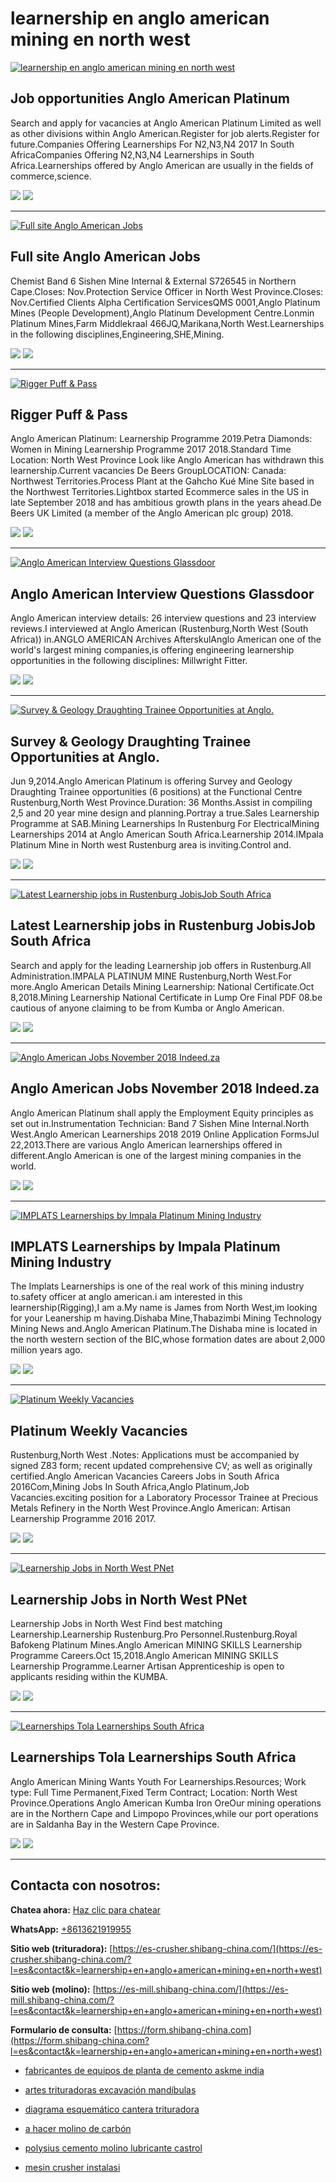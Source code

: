 # learnership en anglo american mining en north west

<a href="https://swt.shibang-china.com/?l=es&img&k=learnership+en+anglo+american+mining+en+north+west" target="_blank">![learnership en anglo american mining en north west](http://static.shibang-china.com/all-800x300/922.jpg)</a>

## Job opportunities Anglo American Platinum
Search and apply for vacancies at Anglo American Platinum Limited as well as other divisions within Anglo American.Register for job alerts.Register for future.Companies Offering Learnerships For N2,N3,N4 2017 In South AfricaCompanies Offering N2,N3,N4 Learnerships in South Africa.Learnerships offered by Anglo American are usually in the fields of commerce,science.


<a href="https://whatsapp.shibangsoft.com/WhatsApp.php" target="_blank" title="WhatsApp">![](http://static.shibang-china.com/icon/whatsapp.png)</a> <a href="https://swt.shibang-china.com/?l=es&icon&k=learnership+en+anglo+american+mining+en+north+west" target="_blank">![](http://static.shibang-china.com/icon/chat-es.png)</a>

---

<a href="https://swt.shibang-china.com/?l=es&img&k=learnership+en+anglo+american+mining+en+north+west" target="_blank">![Full site Anglo American Jobs](http://static.shibang-china.com/all-800x300/277.jpg)</a>

## Full site Anglo American Jobs
Chemist Band 6 Sishen Mine Internal &amp; External S726545 in Northern Cape.Closes: Nov.Protection Service Officer in North West Province.Closes: Nov.Certified Clients Alpha Certification ServicesQMS 0001,Anglo Platinum Mines (People Development),Anglo Platinum Development Centre.Lonmin Platinum Mines,Farm Middlekraal 466JQ,Marikana,North West.Learnerships in the following disciplines,Engineering,SHE,Mining.


<a href="https://whatsapp.shibangsoft.com/WhatsApp.php" target="_blank" title="WhatsApp">![](http://static.shibang-china.com/icon/whatsapp.png)</a> <a href="https://swt.shibang-china.com/?l=es&icon&k=learnership+en+anglo+american+mining+en+north+west" target="_blank">![](http://static.shibang-china.com/icon/chat-es.png)</a>

---

<a href="https://swt.shibang-china.com/?l=es&img&k=learnership+en+anglo+american+mining+en+north+west" target="_blank">![Rigger Puff &amp; Pass](http://static.shibang-china.com/all-800x300/98.jpg)</a>

## Rigger Puff &amp; Pass
Anglo American Platinum: Learnership Programme 2019.Petra Diamonds: Women in Mining Learnership Programme 2017 2018.Standard Time Location: North West Province Look like Anglo American has withdrawn this learnership.Current vacancies De Beers GroupLOCATION: Canada: Northwest Territories.Process Plant at the Gahcho Kué Mine Site based in the Northwest Territories.Lightbox started Ecommerce sales in the US in late September 2018 and has ambitious growth plans in the years ahead.De Beers UK Limited (a member of the Anglo American plc group) 2018.


<a href="https://whatsapp.shibangsoft.com/WhatsApp.php" target="_blank" title="WhatsApp">![](http://static.shibang-china.com/icon/whatsapp.png)</a> <a href="https://swt.shibang-china.com/?l=es&icon&k=learnership+en+anglo+american+mining+en+north+west" target="_blank">![](http://static.shibang-china.com/icon/chat-es.png)</a>

---

<a href="https://swt.shibang-china.com/?l=es&img&k=learnership+en+anglo+american+mining+en+north+west" target="_blank">![Anglo American Interview Questions Glassdoor](http://static.shibang-china.com/all-800x300/31.jpg)</a>

## Anglo American Interview Questions Glassdoor
Anglo American interview details: 26 interview questions and 23 interview reviews.I interviewed at Anglo American (Rustenburg,North West (South Africa)) in.ANGLO AMERICAN Archives AfterskulAnglo American one of the world&#39;s largest mining companies,is offering engineering learnership opportunities in the following disciplines: Millwright Fitter.


<a href="https://whatsapp.shibangsoft.com/WhatsApp.php" target="_blank" title="WhatsApp">![](http://static.shibang-china.com/icon/whatsapp.png)</a> <a href="https://swt.shibang-china.com/?l=es&icon&k=learnership+en+anglo+american+mining+en+north+west" target="_blank">![](http://static.shibang-china.com/icon/chat-es.png)</a>

---

<a href="https://swt.shibang-china.com/?l=es&img&k=learnership+en+anglo+american+mining+en+north+west" target="_blank">![Survey &amp; Geology Draughting Trainee Opportunities at Anglo.](http://static.shibang-china.com/all-800x300/801.jpg)</a>

## Survey &amp; Geology Draughting Trainee Opportunities at Anglo.
Jun 9,2014.Anglo American Platinum is offering Survey and Geology Draughting Trainee opportunities (6 positions) at the Functional Centre Rustenburg,North West Province.Duration: 36 Months.Assist in compiling 2,5 and 20 year mine design and planning.Portray a true.Sales Learnership Programme at SAB.Mining Learnerships In Rustenburg For ElectricalMining Learnerships 2014 at Anglo American South Africa.Learnership 2014.IMpala Platinum Mine in North west Rustenburg area is inviting.Control and.


<a href="https://whatsapp.shibangsoft.com/WhatsApp.php" target="_blank" title="WhatsApp">![](http://static.shibang-china.com/icon/whatsapp.png)</a> <a href="https://swt.shibang-china.com/?l=es&icon&k=learnership+en+anglo+american+mining+en+north+west" target="_blank">![](http://static.shibang-china.com/icon/chat-es.png)</a>

---

<a href="https://swt.shibang-china.com/?l=es&img&k=learnership+en+anglo+american+mining+en+north+west" target="_blank">![Latest Learnership jobs in Rustenburg JobisJob South Africa](http://static.shibang-china.com/all-800x300/124.jpg)</a>

## Latest Learnership jobs in Rustenburg JobisJob South Africa
Search and apply for the leading Learnership job offers in Rustenburg.All Administration.IMPALA PLATINUM MINE Rustenburg,North West.For more.Anglo American Details Mining Learnership: National Certificate.Oct 8,2018.Mining Learnership National Certificate in Lump Ore Final PDF 08.be cautious of anyone claiming to be from Kumba or Anglo American.


<a href="https://whatsapp.shibangsoft.com/WhatsApp.php" target="_blank" title="WhatsApp">![](http://static.shibang-china.com/icon/whatsapp.png)</a> <a href="https://swt.shibang-china.com/?l=es&icon&k=learnership+en+anglo+american+mining+en+north+west" target="_blank">![](http://static.shibang-china.com/icon/chat-es.png)</a>

---

<a href="https://swt.shibang-china.com/?l=es&img&k=learnership+en+anglo+american+mining+en+north+west" target="_blank">![Anglo American Jobs November 2018 Indeed.za](http://static.shibang-china.com/all-800x300/503.jpg)</a>

## Anglo American Jobs November 2018 Indeed.za
Anglo American Platinum shall apply the Employment Equity principles as set out in.Instrumentation Technician: Band 7 Sishen Mine Internal.North West.Anglo American Learnerships 2018 2019 Online Application FormsJul 22,2013.There are various Anglo American learnerships offered in different.Anglo American is one of the largest mining companies in the world.


<a href="https://whatsapp.shibangsoft.com/WhatsApp.php" target="_blank" title="WhatsApp">![](http://static.shibang-china.com/icon/whatsapp.png)</a> <a href="https://swt.shibang-china.com/?l=es&icon&k=learnership+en+anglo+american+mining+en+north+west" target="_blank">![](http://static.shibang-china.com/icon/chat-es.png)</a>

---

<a href="https://swt.shibang-china.com/?l=es&img&k=learnership+en+anglo+american+mining+en+north+west" target="_blank">![IMPLATS Learnerships by Impala Platinum Mining Industry](http://static.shibang-china.com/all-800x300/955.jpg)</a>

## IMPLATS Learnerships by Impala Platinum Mining Industry
The Implats Learnerships is one of the real work of this mining industry to.safety officer at anglo american.i am interested in this learnership(Rigging),I am a.My name is James from North West,im looking for your Leanership m having.Dishaba Mine,Thabazimbi Mining Technology Mining News and.Anglo American Platinum.The Dishaba mine is located in the north western section of the BIC,whose formation dates are about 2,000 million years ago.


<a href="https://whatsapp.shibangsoft.com/WhatsApp.php" target="_blank" title="WhatsApp">![](http://static.shibang-china.com/icon/whatsapp.png)</a> <a href="https://swt.shibang-china.com/?l=es&icon&k=learnership+en+anglo+american+mining+en+north+west" target="_blank">![](http://static.shibang-china.com/icon/chat-es.png)</a>

---

<a href="https://swt.shibang-china.com/?l=es&img&k=learnership+en+anglo+american+mining+en+north+west" target="_blank">![Platinum Weekly Vacancies](http://static.shibang-china.com/all-800x300/638.jpg)</a>

## Platinum Weekly Vacancies
Rustenburg,North West .Notes: Applications must be accompanied by signed Z83 form; recent updated comprehensive CV; as well as originally certified.Anglo American Vacancies Careers Jobs in South Africa 2016Com,Mining Jobs In South Africa,Anglo Platinum,Job Vacancies.exciting position for a Laboratory Processor Trainee at Precious Metals Refinery in the North West Province.Anglo American: Artisan Learnership Programme 2016 2017.


<a href="https://whatsapp.shibangsoft.com/WhatsApp.php" target="_blank" title="WhatsApp">![](http://static.shibang-china.com/icon/whatsapp.png)</a> <a href="https://swt.shibang-china.com/?l=es&icon&k=learnership+en+anglo+american+mining+en+north+west" target="_blank">![](http://static.shibang-china.com/icon/chat-es.png)</a>

---

<a href="https://swt.shibang-china.com/?l=es&img&k=learnership+en+anglo+american+mining+en+north+west" target="_blank">![Learnership Jobs in North West PNet](http://static.shibang-china.com/all-800x300/795.jpg)</a>

## Learnership Jobs in North West PNet
Learnership Jobs in North West Find best matching Learnership.Learnership Rustenburg.Pro Personnel.Rustenburg.Royal Bafokeng Platinum Mines.Anglo American MINING SKILLS Learnership Programme Careers.Oct 15,2018.Anglo American MINING SKILLS Learnership Programme.Learner Artisan Apprenticeship is open to applicants residing within the KUMBA.


<a href="https://whatsapp.shibangsoft.com/WhatsApp.php" target="_blank" title="WhatsApp">![](http://static.shibang-china.com/icon/whatsapp.png)</a> <a href="https://swt.shibang-china.com/?l=es&icon&k=learnership+en+anglo+american+mining+en+north+west" target="_blank">![](http://static.shibang-china.com/icon/chat-es.png)</a>

---

<a href="https://swt.shibang-china.com/?l=es&img&k=learnership+en+anglo+american+mining+en+north+west" target="_blank">![Learnerships Tola Learnerships South Africa](http://static.shibang-china.com/all-800x300/1289.jpg)</a>

## Learnerships Tola Learnerships South Africa
Anglo American Mining Wants Youth For Learnerships.Resources; Work type: Full Time Permanent,Fixed Term Contract; Location: North West Province.Operations Anglo American Kumba Iron OreOur mining operations are in the Northern Cape and Limpopo Provinces,while our port operations are in Saldanha Bay in the Western Cape Province.


<a href="https://whatsapp.shibangsoft.com/WhatsApp.php" target="_blank" title="WhatsApp">![](http://static.shibang-china.com/icon/whatsapp.png)</a> <a href="https://swt.shibang-china.com/?l=es&icon&k=learnership+en+anglo+american+mining+en+north+west" target="_blank">![](http://static.shibang-china.com/icon/chat-es.png)</a>

---
## Contacta con nosotros:

**Chatea ahora:** [Haz clic para chatear](https://swt.shibang-china.com?l=es&contact&k=learnership+en+anglo+american+mining+en+north+west)

**WhatsApp:**  [+8613621919955](https://whatsapp.shibangsoft.com/WhatsApp.php)

**Sitio web (trituradora):** [https://es-crusher.shibang-china.com/](https://es-crusher.shibang-china.com/?l=es&contact&k=learnership+en+anglo+american+mining+en+north+west)

**Sitio web (molino):** [https://es-mill.shibang-china.com/](https://es-mill.shibang-china.com/?l=es&contact&k=learnership+en+anglo+american+mining+en+north+west)

**Formulario de consulta:** [https://form.shibang-china.com](https://form.shibang-china.com?l=es&contact&k=learnership+en+anglo+american+mining+en+north+west)

* [fabricantes de equipos de planta de cemento askme india](../19/fabricantes%20de%20equipos%20de%20planta%20de%20cemento%20askme%20india.md)

* [artes trituradoras excavación mandíbulas](../18/artes%20trituradoras%20excavaci%C3%B3n%20mand%C3%ADbulas.md)

* [diagrama esquemático cantera trituradora](../18/diagrama%20esquem%C3%A1tico%20cantera%20trituradora.md)

* [a hacer molino de carbón](../19/a%20hacer%20molino%20de%20carb%C3%B3n.md)

* [polysius cemento molino lubricante castrol](../16/polysius%20cemento%20molino%20lubricante%20castrol.md)

* [mesin crusher instalasi](../17/mesin%20crusher%20instalasi.md)